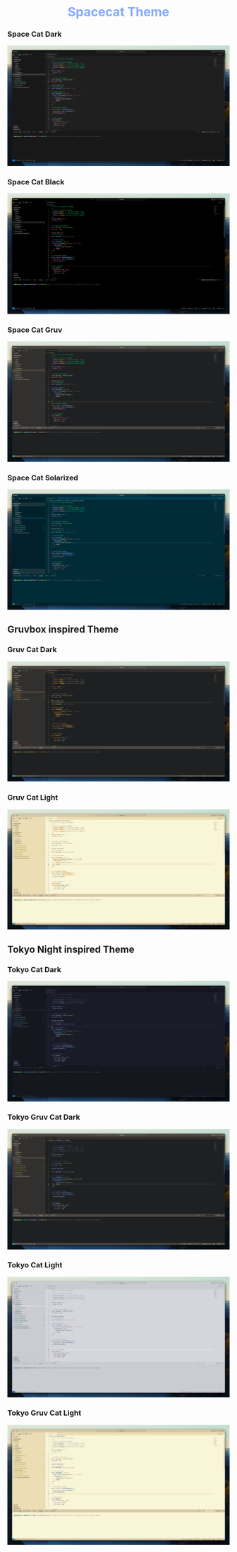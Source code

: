 <h1 align="center" style="color: #82AAFF; text-align: center; display: block; margin: auto; width: 400px">
Spacecat Theme
</h1>

<h3>Space Cat Dark</h3>
<img src="img/Space-Cat-Dark.png">
<h3>Space Cat Black</h3>
<img src="img/Space-Cat-Black.png">
<h3>Space Cat Gruv</h3>
<img src="img/Space-Cat-Gruv.png">
<h3>Space Cat Solarized</h3>
<img src="img/Space-Cat-Solarized.png">

<h2>Gruvbox inspired Theme</h2>
<h3>Gruv Cat Dark</h3>
<img src="img/Gruv-Cat-Dark.png">
<h3>Gruv Cat Light</h3>
<img src="img/Gruv-Cat-Light.png">

<h2>Tokyo Night inspired Theme</h2>
<h3>Tokyo Cat Dark</h3>
<img src="img/Tokyo-Cat-Dark.png">
<h3>Tokyo Gruv Cat Dark</h3>
<img src="img/Tokyo-Gruv-Cat-Dark.png">
<h3>Tokyo Cat Light</h3>
<img src="img/Tokyo-Cat-Light.png">
<h3>Tokyo Gruv Cat Light</h3>
<img src="img/Tokyo-Gruv-Cat-Light.png">
